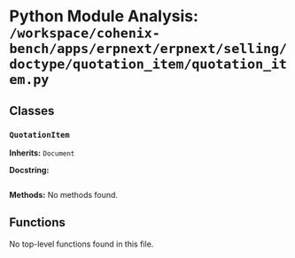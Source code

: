 # Python Module Analysis: `/workspace/cohenix-bench/apps/erpnext/erpnext/selling/doctype/quotation_item/quotation_item.py`

## Classes

### `QuotationItem`
**Inherits:** `Document`


**Docstring:**
```

```

**Methods:**
No methods found.




## Functions

No top-level functions found in this file.
